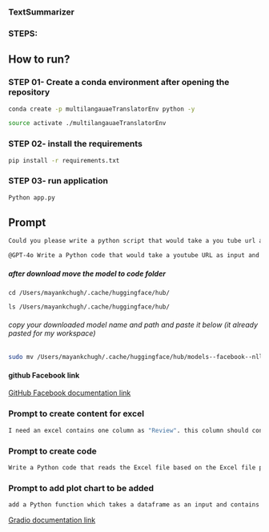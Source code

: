 ### TextSummarizer

### STEPS:
## How to run? 
### STEP 01- Create a conda environment after opening the repository
```bash
conda create -p multilangauaeTranslatorEnv python -y
```

```bash
source activate ./multilangauaeTranslatorEnv
```

### STEP 02- install the requirements
```bash
pip install -r requirements.txt
```

### STEP 03- run application
```bash
Python app.py
```

## Prompt
```bash
Could you please write a python script that would take a you tube url as input and give the transcript of that video as output
```
```bash
@GPT-4o Write a Python code that would take a youtube URL as input and give the video transcript as output. also include gradio UI and use hugging face model "sshleifer/distilbart-cnn-12-6"
```

##### after download move the model to code folder
```
cd /Users/mayankchugh/.cache/huggingface/hub/

ls /Users/mayankchugh/.cache/huggingface/hub/
```
###### copy your downloaded model name and path and paste it below (it already pasted for my workspace)
```bash 
sudo mv /Users/mayankchugh/.cache/huggingface/hub/models--facebook--nllb-200-distilled-600M /Users/mayankchugh/gitRepos/mayankchugh.learning/HuggingFace-ML-GenerativeAI-Gradio-Streamlit-Apps/Models/models--facebook--nllb-200-distilled-600M
```

#### github Facebook link
[GitHub Facebook documentation link](https://github.com/facebookresearch/flores/blob/main/flores200/README.md)

### Prompt to create content for excel
```bash
I need an excel contains one column as "Review". this column should contain atleast 10 customer comments of product. 5 comments should be positive and 5 negative. comments should not be more that 1 liner.
```

### Prompt to create code
```bash
Write a Python code that reads the Excel file based on the Excel file path provided as input for the function. the file has reviews; it should call a function get sentiment and return me the data frame that contains both reviews as well as corresponding sentiment. Also, Check if the 'Review' column is in the Dataframe - raise an error if it does not exist. add gradio as frontend for user to upload file
```

### Prompt to add plot chart to be added

```bash
add a Python function which takes a dataframe as an input and contains 2 columns, (Review & Sentiment - Positive, Negative) and it will return an object of bar chart that can be passed to the Gradio tool to plot a chart in gradio UI
```


[Gradio documentation link](https://www.gradio.app/docs/gradio/file)